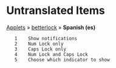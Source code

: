 # Untranslated Items
[Applets](../../../README.md) &#187; [betterlock](../README.md) &#187; **Spanish (es)**

       1	Show notifications
       2	Num Lock only
       3	Caps Lock only
       4	Num Lock and Caps Lock
       5	Choose which indicator to show
